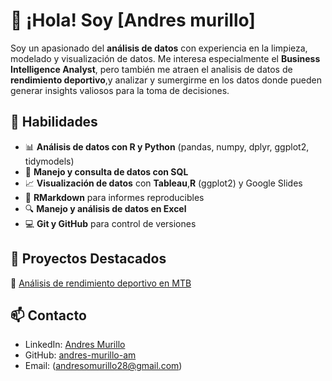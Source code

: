 # 👋 ¡Hola! Soy [Andres murillo]  

Soy un apasionado del **análisis de datos** con experiencia en la limpieza, modelado y visualización de datos. Me interesa especialmente el **Business Intelligence Analyst**, pero también me atraen el  analisis de datos de **rendimiento deportivo**,y analizar y sumergirme en los datos  donde  pueden generar insights valiosos para la toma de decisiones.  

## 🚀 Habilidades  
- 📊 **Análisis de datos con R y Python** (pandas, numpy, dplyr, ggplot2, tidymodels)  
- 💾 **Manejo y consulta de datos con SQL**  
- 📈 **Visualización de datos** con **Tableau**,**R** (ggplot2) y Google Slides  
- 📝 **RMarkdown** para informes reproducibles  
- 🔍 **Manejo y análisis de datos en Excel**  
- 💻 **Git y GitHub** para control de versiones  

## 📌 Proyectos Destacados  
🔹 [Análisis de rendimiento deportivo en MTB](https://github.com/andres-murillo-am/an-lisis-rendimiento-MTB/blob/main/PEDALIANDO%20CON%20DATOS.pdf)

## 📫 Contacto  
- LinkedIn: [Andres Murillo](https://www.linkedin.com/in/andres-murillo-4976322a3/)  
- GitHub: [andres-murillo-am](https://github.com/andres-murillo-am)  
- Email: (andresomurillo28@gmail.com)

